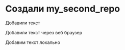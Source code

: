 ﻿# Создали my_second_repo

Добавили текст 

Добавили текст через веб браузер

Добавим текст локально